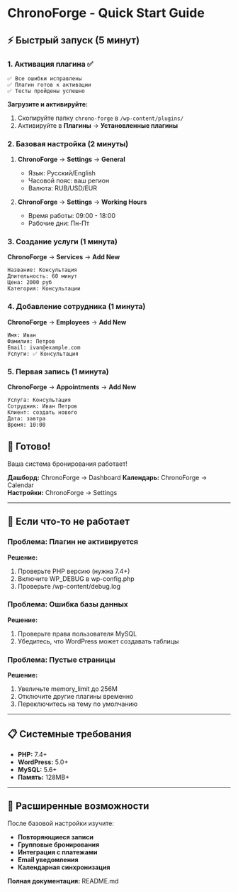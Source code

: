 # ChronoForge - Quick Start Guide

## ⚡ Быстрый запуск (5 минут)

### 1. Активация плагина ✅
```
✅ Все ошибки исправлены
✅ Плагин готов к активации
✅ Тесты пройдены успешно
```

**Загрузите и активируйте:**
1. Скопируйте папку `chrono-forge` в `/wp-content/plugins/`
2. Активируйте в **Плагины** → **Установленные плагины**

### 2. Базовая настройка (2 минуты)
1. **ChronoForge** → **Settings** → **General**
   - Язык: Русский/English
   - Часовой пояс: ваш регион
   - Валюта: RUB/USD/EUR

2. **ChronoForge** → **Settings** → **Working Hours**
   - Время работы: 09:00 - 18:00
   - Рабочие дни: Пн-Пт

### 3. Создание услуги (1 минута)
**ChronoForge** → **Services** → **Add New**
```
Название: Консультация
Длительность: 60 минут
Цена: 2000 руб
Категория: Консультации
```

### 4. Добавление сотрудника (1 минута)
**ChronoForge** → **Employees** → **Add New**
```
Имя: Иван
Фамилия: Петров
Email: ivan@example.com
Услуги: ✅ Консультация
```

### 5. Первая запись (1 минута)
**ChronoForge** → **Appointments** → **Add New**
```
Услуга: Консультация
Сотрудник: Иван Петров
Клиент: создать нового
Дата: завтра
Время: 10:00
```

## 🎯 Готово!

Ваша система бронирования работает!

**Дашборд:** ChronoForge → Dashboard
**Календарь:** ChronoForge → Calendar  
**Настройки:** ChronoForge → Settings

---

## 🔧 Если что-то не работает

### Проблема: Плагин не активируется
**Решение:**
1. Проверьте PHP версию (нужна 7.4+)
2. Включите WP_DEBUG в wp-config.php
3. Проверьте /wp-content/debug.log

### Проблема: Ошибка базы данных
**Решение:**
1. Проверьте права пользователя MySQL
2. Убедитесь, что WordPress может создавать таблицы

### Проблема: Пустые страницы
**Решение:**
1. Увеличьте memory_limit до 256M
2. Отключите другие плагины временно
3. Переключитесь на тему по умолчанию

---

## 📋 Системные требования

- **PHP:** 7.4+
- **WordPress:** 5.0+
- **MySQL:** 5.6+
- **Память:** 128MB+

---

## 🚀 Расширенные возможности

После базовой настройки изучите:
- **Повторяющиеся записи**
- **Групповые бронирования**
- **Интеграция с платежами**
- **Email уведомления**
- **Календарная синхронизация**

**Полная документация:** README.md
